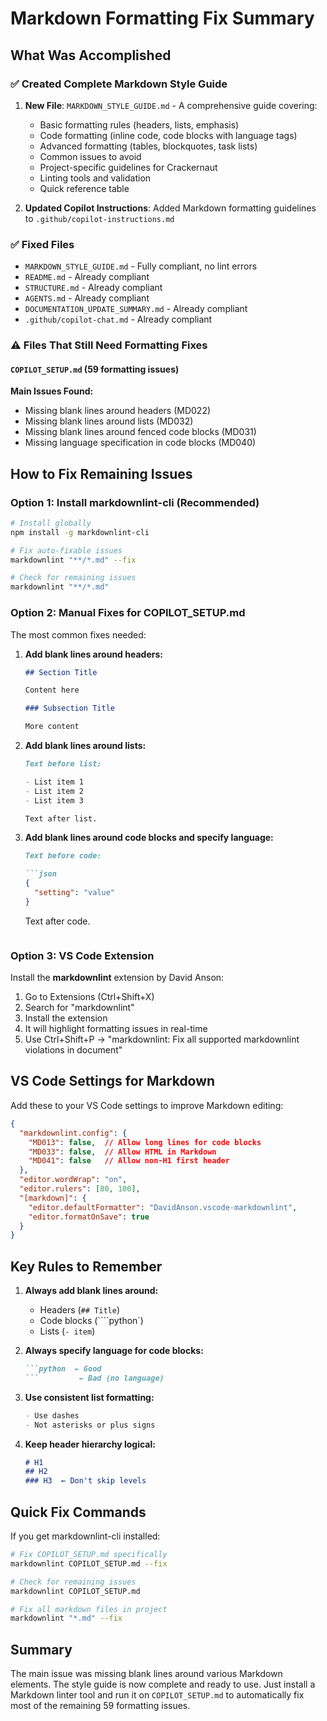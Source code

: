 # Markdown Formatting Fix Summary

## What Was Accomplished

### ✅ Created Complete Markdown Style Guide

1. **New File**: `MARKDOWN_STYLE_GUIDE.md` - A comprehensive guide covering:
   - Basic formatting rules (headers, lists, emphasis)
   - Code formatting (inline code, code blocks with language tags)
   - Advanced formatting (tables, blockquotes, task lists)
   - Common issues to avoid
   - Project-specific guidelines for Crackernaut
   - Linting tools and validation
   - Quick reference table

2. **Updated Copilot Instructions**: Added Markdown formatting guidelines to `.github/copilot-instructions.md`

### ✅ Fixed Files

- `MARKDOWN_STYLE_GUIDE.md` - Fully compliant, no lint errors
- `README.md` - Already compliant  
- `STRUCTURE.md` - Already compliant
- `AGENTS.md` - Already compliant
- `DOCUMENTATION_UPDATE_SUMMARY.md` - Already compliant
- `.github/copilot-chat.md` - Already compliant

### ⚠️ Files That Still Need Formatting Fixes

#### `COPILOT_SETUP.md` (59 formatting issues)

**Main Issues Found:**

- Missing blank lines around headers (MD022)
- Missing blank lines around lists (MD032)
- Missing blank lines around fenced code blocks (MD031)
- Missing language specification in code blocks (MD040)

## How to Fix Remaining Issues

### Option 1: Install markdownlint-cli (Recommended)

```bash
# Install globally
npm install -g markdownlint-cli

# Fix auto-fixable issues
markdownlint "**/*.md" --fix

# Check for remaining issues
markdownlint "**/*.md"
```

### Option 2: Manual Fixes for COPILOT_SETUP.md

The most common fixes needed:

1. **Add blank lines around headers:**
   ```markdown
   ## Section Title

   Content here

   ### Subsection Title

   More content
   ```

2. **Add blank lines around lists:**
   ```markdown
   Text before list:

   - List item 1
   - List item 2
   - List item 3

   Text after list.
   ```

3. **Add blank lines around code blocks and specify language:**
   ```markdown
   Text before code:

   ```json
   {
     "setting": "value"
   }
   ```

   Text after code.
   ```

### Option 3: VS Code Extension

Install the **markdownlint** extension by David Anson:
1. Go to Extensions (Ctrl+Shift+X)
2. Search for "markdownlint"
3. Install the extension
4. It will highlight formatting issues in real-time
5. Use Ctrl+Shift+P → "markdownlint: Fix all supported markdownlint violations in document"

## VS Code Settings for Markdown

Add these to your VS Code settings to improve Markdown editing:

```json
{
  "markdownlint.config": {
    "MD013": false,  // Allow long lines for code blocks
    "MD033": false,  // Allow HTML in Markdown
    "MD041": false   // Allow non-H1 first header
  },
  "editor.wordWrap": "on",
  "editor.rulers": [80, 100],
  "[markdown]": {
    "editor.defaultFormatter": "DavidAnson.vscode-markdownlint",
    "editor.formatOnSave": true
  }
}
```

## Key Rules to Remember

1. **Always add blank lines around:**
   - Headers (`## Title`)
   - Code blocks (````python`)
   - Lists (`- item`)

2. **Always specify language for code blocks:**
   ```markdown
   ```python  ← Good
   ```         ← Bad (no language)
   ```

3. **Use consistent list formatting:**
   ```markdown
   - Use dashes
   - Not asterisks or plus signs
   ```

4. **Keep header hierarchy logical:**
   ```markdown
   # H1
   ## H2
   ### H3  ← Don't skip levels
   ```

## Quick Fix Commands

If you get markdownlint-cli installed:

```bash
# Fix COPILOT_SETUP.md specifically
markdownlint COPILOT_SETUP.md --fix

# Check for remaining issues
markdownlint COPILOT_SETUP.md

# Fix all markdown files in project
markdownlint "*.md" --fix
```

## Summary

The main issue was missing blank lines around various Markdown elements. The style guide is now complete and ready to use. Just install a Markdown linter tool and run it on `COPILOT_SETUP.md` to automatically fix most of the remaining 59 formatting issues.
